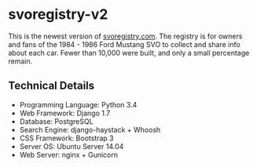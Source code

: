 svoregistry-v2
==============
This is the newest version of [svoregistry.com](http://www.svoregistry.com). The registry is for owners and fans of the 1984 - 1986 Ford Mustang SVO to collect and share info about each car. Fewer than 10,000 were built, and only a small percentage remain.

Technical Details
-----------------
* Programming Language: Python 3.4
* Web Framework: Django 1.7
* Database: PostgreSQL
* Search Engine: django-haystack + Whoosh
* CSS Framework: Bootstrap 3
* Server OS: Ubuntu Server 14.04
* Web Server: nginx + Gunicorn

